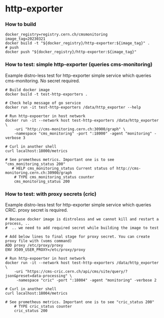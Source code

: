 # http-exporter

### How to build

```
docker_registry=registry.cern.ch/cmsmonitoring
image_tag=20230321
docker build -t "${docker_registry}/http-exporter:${image_tag}" .
# push
docker push "${docker_registry}/http-exporter:${image_tag}"
```

### How to test: simple http-exporter (queries cms-monitoring) 

Example distro-less test for http-exporter simple service which queries cms-monitoring. No secret required.

```
# Build docker image
docker build -t test-http-exporters .

# Check help message of go service
docker run -it test-http-exporters /data/http_exporter --help

# Run http-expoerter in host network
docker run -it --network host test-http-exporters /data/http_exporter \
    -uri "http://cms-monitoring.cern.ch:30900/graph" \
    -namespace "cms_monitoring" -port ":18000" -agent "monitoring" -verbose 3

# Curl in another shell
curl localhost:18000/metrics

# See prometheus metrics. Important one is to see "cms_monitoring_status 200"
   # HELP cms_monitoring_status Current status of http://cms-monitoring.cern.ch:30900/graph
    # TYPE cms_monitoring_status counter
    cms_monitoring_status 200
```

### How to test: with proxy secrets (cric)

Example distro-less test for http-exporter simple service which queries CRIC. proxy secret is required.

```
# Because docker image is distroless and we cannot kill and restart a process, ..
#  .. we need to add required secret while building the image to test

# Add below lines to final stage for proxy secret. You can create proxy file with (voms command)
ADD proxy /etc/proxy/proxy
ENV X509_USER_PROXY=/etc/proxy/proxy

# Run http-expoerter in host network
docker run -it --network host test-http-exporters /data/http_exporter \
    -uri "https://cms-cric.cern.ch/api/cms/site/query/?json&preset=data-processing" \
     -namespace "cric" -port ":18004" -agent "monitoring" -verbose 2

# Curl in another shell
curl localhost:18004/metrics

# See prometheus metrics. Important one is to see "cric_status 200"
    # TYPE cric_status counter
    cric_status 200
```
